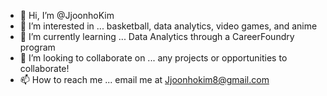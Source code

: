 - 👋 Hi, I’m @JjoonhoKim
- 👀 I’m interested in ... basketball, data analytics, video games, and anime
- 🌱 I’m currently learning ... Data Analytics through a CareerFoundry program
- 💞️ I’m looking to collaborate on ... any projects or opportunities to collaborate!
- 📫 How to reach me ... email me at Jjoonhokim8@gmail.com

<!---
JjoonhoKim/JjoonhoKim is a ✨ special ✨ repository because its `README.md` (this file) appears on your GitHub profile.
You can click the Preview link to take a look at your changes.
--->
